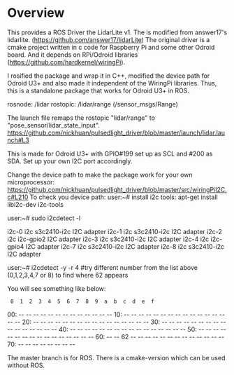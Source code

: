 # Overview

This provides a ROS Driver the LidarLite v1. The is modified from answer17's lidarlite. (https://github.com/answer17/lidarLite) The original driver is a cmake project written in c code for Raspberry Pi and some other Odroid board. And it depends on RPi/Odroid libraries (https://github.com/hardkernel/wiringPi).

I rosified the package and wrap it in C++, modified the device path for Odroid U3+ and also made it independent of the WiringPi libraries. Thus, this is a standalone package that works for Odroid U3+ in ROS.

rosnode: /lidar
rostopic: /lidar/range (/sensor_msgs/Range)

The launch file remaps the rostopic "lidar/range" to "pose_sensor/lidar_state_input".  https://github.com/nickhuan/pulsedlight_driver/blob/master/launch/lidar.launch#L3

This is made for Odroid U3+ with GPIO#199 set up as SCL and #200 as SDA. Set up your own I2C port accordingly.

Change the device path to make the package work for your own microprocessor: https://github.com/nickhuan/pulsedlight_driver/blob/master/src/wiringPiI2C.c#L210 
To check you device path:
user:~# install i2c tools: apt-get install libi2c-dev i2c-tools

user:~# sudo i2cdetect -l

i2c-0	i2c       	s3c2410-i2c                     	I2C adapter
i2c-1	i2c       	s3c2410-i2c                     	I2C adapter
i2c-2	i2c       	i2c-gpio2                       	I2C adapter
i2c-3	i2c       	s3c2410-i2c                     	I2C adapter
i2c-4	i2c       	i2c-gpio4                       	I2C adapter
i2c-7	i2c       	s3c2410-i2c                     	I2C adapter
i2c-8	i2c       	s3c2410-i2c                     	I2C adapter

user:~# i2cdetect -y -r 4 #try different number from the list above (0,1,2,3,4,7 or 8) to find where 62 appears

You will see something like below:

     0  1  2  3  4  5  6  7  8  9  a  b  c  d  e  f
00:          -- -- -- -- -- -- -- -- -- -- -- -- -- 
10: -- -- -- -- -- -- -- -- -- -- -- -- -- -- -- -- 
20: -- -- -- -- -- -- -- -- -- -- -- -- -- -- -- -- 
30: -- -- -- -- -- -- -- -- -- -- -- -- -- -- -- -- 
40: -- -- -- -- -- -- -- -- -- -- -- -- -- -- -- -- 
50: -- -- -- -- -- -- -- -- -- -- -- -- -- -- -- -- 
60: -- -- 62 -- -- -- -- -- -- -- -- -- -- -- -- -- 
70: -- -- -- -- -- -- -- --

The master branch is for ROS. There is a cmake-version which can be used without ROS.
